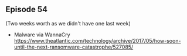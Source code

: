 ## Episode 54

(Two weeks worth as we didn't have one last week)

* Malware via WannaCry https://www.theatlantic.com/technology/archive/2017/05/how-soon-until-the-next-ransomware-catastrophe/527085/


